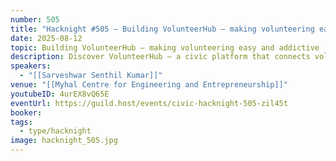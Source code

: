 ```yaml
---
number: 505
title: "Hacknight #505 – Building VolunteerHub — making volunteering easy and addictive"
date: 2025-08-12
topic: Building VolunteerHub — making volunteering easy and addictive
description: Discover VolunteerHub — a civic platform that connects volunteers with meaningful local opportunities. Learn how it leverages smart matching, verification, and incentive systems to make community engagement easier, transparent, and impactful.
speakers:
  - "[[Sarveshwar Senthil Kumar]]"
venue: "[[Myhal Centre for Engineering and Entrepreneurship]]"
youtubeID: 4urEX8vQ65E
eventUrl: https://guild.host/events/civic-hacknight-505-zil45t
booker:
tags:
  - type/hacknight
image: hacknight_505.jpg
---
```

